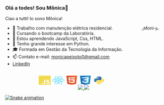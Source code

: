 ### Olá a todes! Sou Mônica👋
Ciao a tutti! Io sono Mônica!

<div align = center>
    <a href="https://github.com/MonicaGuimaraes">
    <img align="right" alt="Moni-pic" height="170" style="border-radius:50px;" src="https://cdn.discordapp.com/attachments/821234639443853312/956008888640090152/Screenshot_9.png">
    </a>
</div>

- 🔭 Trabalho com manutenção elétrica residencial.
- 📝 Cursando o bootcamp da Laboratória.
- 🌱 Estou aprendendo JavaScript, Css, HTML.
- 🤔 Tenho grande interesse em Python.
- 🎓 Formada em Gestão da Tecnologia da Informação.
- 📫 Contato e-mail: monicapeixoto0@gmail.com 
- [LinkedIn](https://www.linkedin.com/in/monica-peixoto-guimaraes-v/)

##
<div align="center">
    <img align="center" alt="Js" height="30" width="40" src="https://raw.githubusercontent.com/devicons/devicon/master/icons/javascript/javascript-plain.svg">
    <img align="center" alt="React" height="30" width="40" src="https://raw.githubusercontent.com/devicons/devicon/master/icons/react/react-original.svg">
    <img align="center" alt="HTML" height="30" width="40" src="https://raw.githubusercontent.com/devicons/devicon/master/icons/html5/html5-original.svg">
    <img align="center" alt="CSS" height="30" width="40" src="https://raw.githubusercontent.com/devicons/devicon/master/icons/css3/css3-original.svg">
    <img align="center" alt="Python" height="30" width="40" src="https://raw.githubusercontent.com/devicons/devicon/master/icons/python/python-original.svg">
</div>
<div align="center">
  <a href="https://github.com/MonicaGuimaraes">
  <img width="350em" src="https://github-readme-stats.vercel.app/api?username=MonicaGuimaraes&show_icons=true&theme=synthwave&include_all_commits=true&count_private=true"/>
<img width="410em" src="https://github-readme-stats.vercel.app/api/top-langs/?username=monicaguimaraes&layout=compact&langs_count=5&hiden=python&theme=synthwave"/>
</div>
     
![Snake animation](https://github.com/MonicaGuimaraes/MonicaGuimaraes/blob/output/github-contribution-grid-snake.svg)
